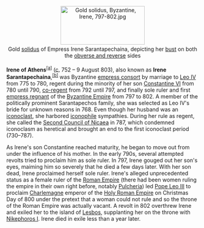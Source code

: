 <div class="photo" colspan="2" style="text-align: center; margin: 25px 0 10px;"><a class="image" href="https://en.wikipedia.org/wiki/File:Gold_solidus,_Byzantine,_Irene,_797-802.jpg"><img alt="Gold solidus, Byzantine, Irene, 797-802.jpg" data-file-height="379" data-file-width="828" decoding="async" height="101" src="https://upload.wikimedia.org/wikipedia/commons/thumb/b/bf/Gold_solidus%2C_Byzantine%2C_Irene%2C_797-802.jpg/220px-Gold_solidus%2C_Byzantine%2C_Irene%2C_797-802.jpg" srcset="https://upload.wikimedia.org/wikipedia/commons/thumb/b/bf/Gold_solidus%2C_Byzantine%2C_Irene%2C_797-802.jpg/330px-Gold_solidus%2C_Byzantine%2C_Irene%2C_797-802.jpg 1.5x, //upload.wikimedia.org/wikipedia/commons/thumb/b/bf/Gold_solidus%2C_Byzantine%2C_Irene%2C_797-802.jpg/440px-Gold_solidus%2C_Byzantine%2C_Irene%2C_797-802.jpg 2x" width="220"/></a><div style="line-height:normal;padding-bottom:0.2em;padding-top:0.2em;">Gold <a href="https://en.wikipedia.org/wiki/Solidus_(coin)" title="Solidus (coin)">solidus</a> of Empress Irene Sarantapechaina, depicting her <a href="https://en.wikipedia.org/wiki/Bust_(sculpture)" title="Bust (sculpture)">bust</a> on both the <a href="https://en.wikipedia.org/wiki/Obverse_and_reverse" title="Obverse and reverse">obverse and reverse</a> sides</div></div>

[comment]: # 'breakpoint'
<p><b>Irene of Athens</b><sup class="reference" id="cite_ref-1"><a href="#cite_note-1">[a]</a></sup> (<abbr title="circa">c.</abbr> 752 – 9 August 803), also known as <b>Irene Sarantapechaina</b>,<sup class="reference" id="cite_ref-2"><a href="#cite_note-2">[b]</a></sup> was Byzantine <a class="mw-redirect" href="https://en.wikipedia.org/wiki/Empress_consort" title="Empress consort">empress consort</a> by marriage to <a href="https://en.wikipedia.org/wiki/Leo_IV_the_Khazar" title="Leo IV the Khazar">Leo IV</a> from 775 to 780, regent during the minority of her son <a href="https://en.wikipedia.org/wiki/Constantine_VI" title="Constantine VI">Constantine VI</a> from 780 until 790, <a class="mw-redirect" href="https://en.wikipedia.org/wiki/Co-regent" title="Co-regent">co-regent</a> from 792 until 797, and finally sole ruler and  first <a class="mw-redirect" href="https://en.wikipedia.org/wiki/Empress_regnant" title="Empress regnant">empress regnant</a> of the <a href="https://en.wikipedia.org/wiki/Byzantine_Empire" title="Byzantine Empire">Byzantine Empire</a> from 797 to 802. A member of the politically prominent Sarantapechos family, she was selected as Leo IV's bride for unknown reasons in 768. Even though her husband was an <a href="https://en.wikipedia.org/wiki/Byzantine_Iconoclasm" title="Byzantine Iconoclasm">iconoclast</a>, she harbored <a class="mw-redirect" href="https://en.wikipedia.org/wiki/Iconophile" title="Iconophile">iconophile</a> sympathies. During her rule as regent, she called the <a href="https://en.wikipedia.org/wiki/Second_Council_of_Nicaea" title="Second Council of Nicaea">Second Council of Nicaea</a> in 787, which condemned iconoclasm as heretical and brought an end to the first iconoclast period (730–787).
</p><p>As Irene's son Constantine reached maturity, he began to move out from under the influence of his mother. In the early 790s, several attempted revolts tried to proclaim him as sole ruler. In 797, Irene gouged out her son's eyes, maiming him so severely that he died a few days later. With her son dead, Irene proclaimed herself sole ruler. Irene's alleged unprecedented status as a female ruler of the <a href="https://en.wikipedia.org/wiki/Roman_Empire" title="Roman Empire">Roman Empire</a> (there had been women ruling the empire in their own right before, notably <a href="https://en.wikipedia.org/wiki/Pulcheria" title="Pulcheria">Pulcheria</a>) led <a href="https://en.wikipedia.org/wiki/Pope_Leo_III" title="Pope Leo III">Pope Leo III</a> to proclaim <a href="https://en.wikipedia.org/wiki/Charlemagne" title="Charlemagne">Charlemagne</a> emperor of the <a href="https://en.wikipedia.org/wiki/Holy_Roman_Empire" title="Holy Roman Empire">Holy Roman Empire</a> on Christmas Day of 800 under the pretext that a woman could not rule and so the throne of the Roman Empire was actually vacant. A revolt in 802 overthrew Irene and exiled her to the island of <a href="https://en.wikipedia.org/wiki/Lesbos" title="Lesbos">Lesbos</a>, supplanting her on the throne with <a href="https://en.wikipedia.org/wiki/Nikephoros_I" title="Nikephoros I">Nikephoros I</a>. Irene died in exile less than a year later.
</p>
